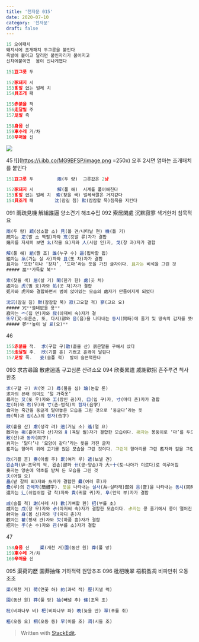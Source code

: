 ```yaml
---
title: '천자문 015'
date: 2020-07-10
category: '천자문'
draft: false
---
```

```js
15 오이패치
돼지시에 조개패치 두그릇을 붙인다
족발에 붙이고 달리면 붙인자리가 붉어지고
신차에붙이면  몸이 신나게맵다
```
```js
151豆그릇 두

152豕돼지 시
153豸발 없는 벌레 치
154貝조개 패

155赤붉을 적
156走달릴 주
157足발 족

158身몸 신
159車수레 거/차
160辛매울 신
```
![](https://i.ibb.co/wRrV8j5/2020-07-10-10-51-15.png)
     
45
![](https://i.ibb.co/MG9BFSP/image.png =250x)
오후 2시면 엄마는 조개패치를 붙인다
```js
151豆그릇 두         兩(두 량)  그룻값은 2냥

152豕돼지 시         解(풀 해)  시계를 풀어해친다
153豸발 없는 벌레 치  索(찾을 색) 벌레색깔은 거지같다
154貝조개 패        沈(잠길 침) 默(잠잠할 묵)침묵을 지킨다 
```
 091 兩疏見機 解組誰逼 양소견기 해조수핍
 092 索居閑處 沉默寂寥 색거한처 침묵적요
```js
兩(두 량) 疏(상소할 소) 見(볼 견/나타날 현) 機(틀 기)
疏자는 疋(발 소 짝필)자와 㐬(깃발 류)자가 결합
幾자를 자세히 보면 幺(작을 요)자와 人(사람 인)자, 戈(창 과)자가 결합

解(풀 해) 組(짤 조) 誰(누구 수) 逼(핍박할 핍)
組자는 糸(가는 실 사)자와 且(또 차)자가 결합
且자는 ‘또한’이나 ‘장차’, ‘도마’라는 뜻을 가진 글자이다. 且자는 비석을 그린 것
##### 畐**가득할 복**

索(찾을 색) 居(살 거) 閑(한가 한) 處(곳 처)
處자는 虎(범 호)자와 処(곳 처)자가 결합
処자와 虎자와 결합하면서 범이 앉아있는 모습의 處자가 만들어지게 되었다

沈沉(잠길 침) 默(잠잠할 묵) 寂(고요할 적) 寥(고요 요)
##### 冗**쓸데없을 용**
寂자는 宀(집 면)자와 叔(아재비 숙)자가 결
또우(又☞오른손, 또, 다시)部와 음(音)을 나타내는 동시(同時)에 줄기 및 땅속의 감자를 뜻하는 尗(숙→문자의 왼쪽부분)으로 이루어짐
##### 翏**높이 날 료(요)**
```
    


46

```js
155赤붉을 적.  求(구할 구)散(흩을 산) 붉은말을 구해서 샀다
156走달릴 주.  欣(기쁠 흔) 기쁘고 흔쾌이 달린다
157足발 족.   瓷(슬플 척)  발이 슬픈척한다 
```
093 求古尋論 散慮逍遙 구고심론 산려소요
094 欣奏累遣 戚謝歡招 흔주루견 척사환초
```js
求(구할 구) 古(옛 고) 尋(물을 심) 論(논할 론)
求자의 본래 의미도 ‘털 가죽옷’
尋자는 又(또 우)자와 工(장인 공)자, 口(입 구)자, 寸(마디 촌)자가 결합
左(좌)와 右(우)와 寸(촌☞법칙)의 합자(合字)
侖자는 죽간을 둥글게 말아놓은 모습을 그린 것으로 ‘둥글다’라는 뜻
冊(책)과 집(亼)의 합자(合字)

散(흩을 산) 慮(생각 려) 逍(거닐 소) 遙(멀 요)
散자는 㪔(흩어지다 산)자와 ⺼(육달 월)자가 결합한 모습이다. 㪔자는 몽둥이로 ‘마’를 두드려 펴는 모습을 그린 것으로 ‘흩어지다’라는 뜻
散(산)과 동자(同字).
肖자는 ‘닮다’나 ‘모양이 같다’라는 뜻을 가진 글자
䍃자는 항아리 위에 고기를 얹은 모습을 그린 것이다. 그런데 항아리를 그린 䍃자와 길을 그린 辶자가 왜 ‘멀다’나 ‘아득하다’라는 뜻

欣(기쁠 흔) 奏(아뢸 주) 累(여러 루) 遣(보낼 견)
왼손좌(屮☞초목의 싹, 왼손)部와 卄(공☞양손)과 大+十(토☞나아가 이르다)로 이루어짐
奏자는 양손에 약초를 받쳐 든 모습을 그린 것
夭(어릴 요)
畾(밭 갈피 뢰)자와 糸자가 결합한 纍(여러 루)자
纍(루)의 간체자(簡體字). 뜻을 나타내는 실사(糸☞실타래)部와 음(音)을 나타내는 동시(同時)에 포갠다는 뜻을 가진 畾(뢰)의 생략형(省略形)
遣자는 辶(쉬엄쉬엄 갈 착)자와 貴(귀할 귀)자, 阜(언덕 부)자가 결합

戚(슬플 척) 謝(사례 사) 歡(기뻐할 환) 招(부를 초)
戚자는 戊(창 무)자와 尗(아저씨 숙)자가 결합한 모습이다. 尗자는 콩 줄기에서 콩이 떨어진 모습을 그린 것 
射자는 身(몸 신)자와 寸(마디 촌)자
歡자는 雚(황새 관)자와 欠(하품 흠)자가 결합
招자는 手(손 수)자와 召(부를 소)자가 결합
```
47
```js
158身몸 신    渠(개천 거)園(동산 원) 莽(풀 망)
159車수레 거/차
160辛매울 신
```
095 渠荷的歷 園莽抽條 거하적력 원망추조
096 枇杷晚翠 梧桐蚤凋 비파만취 오동조조
```js
渠(개천 거) 荷(연꽃 하) 的(과녁 적) 歷(지낼 력)

園(동산 원) 莽(풀 망) 抽(빼낼 추) 條(조목 조)

枇(비파나무 비) 杷(비파나무 파) 晩(늦을 만) 翠(푸를 취)

梧(오동 오) 桐(오동 동) 早(이를 조) 凋(시들 조)

```
> Written with [StackEdit](https://stackedit.io/).
<!--stackedit_data:
eyJoaXN0b3J5IjpbLTEwNDcwNzE4MTQsLTEzNDQzNzY3NjAsLT
E5MjA3NjMzNzcsMTk4MDEwMzc5LC00ODI2MTY4MTEsMTg1MjAx
MjI2MiwtNjE2Mzg2MjI2LC02NDQyOTMwNTMsLTE0MzM1Mjk2My
wtMTU1MzQ3NDA5MiwtMTY4NzE1MjkwNywtNDgxMjYyMTU0LDgw
NDk4OTU0OCw5NDQ0NTI2OTcsLTEyODcwOTcwMzIsLTEzNjIxMj
c5NTcsLTEyMDQwMDI3ODEsNjIwMDI4NjU1LC0xNTY0NjI0NDEz
LDE3MjYwMjk1XX0=
-->